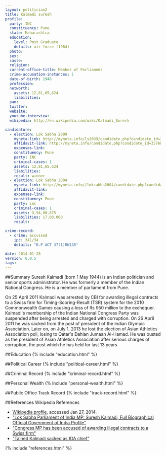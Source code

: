 ```yaml
---
layout: politician2
title: kalmadi suresh
profile: 
  party: INC
  constituency: Pune
  state: Maharashtra
  education: 
    level: Post Graduate
    details: air force (1964)
  photo: 
  sex: 
  caste: 
  religion: 
  current-office-title: Member of Parliament
  crime-accusation-instances: 1
  date-of-birth: 1946
  profession: 
  networth: 
    assets: 12,81,65,624
    liabilities: 
  pan: 
  twitter: 
  website: 
  youtube-interview: 
  wikipedia: http://en.wikipedia.com/wiki/Kalmadi_Suresh

candidature: 
  - election: Lok Sabha 2009
    myneta-link: http://myneta.info/ls2009/candidate.php?candidate_id=3576
    affidavit-link: http://myneta.info/candidate.php?candidate_id=3576&scan=original
    expenses-link: 
    constituency: Pune 
    party: INC
    criminal-cases: 1
    assets: 12,81,65,624
    liabilities: 
    result: winner 
  - election: Lok Sabha 2004
    myneta-link: http://myneta.info//loksabha2004/candidate.php?candidate_id=2601
    affidavit-link: 
    expenses-link: 
    constituency: Pune 
    party: inc
    criminal-cases: 1
    assets: 3,94,00,875
    liabilities: 17,00,000
    result:  

crime-record: 
  - crime: accussed
    ipc: 341/34
    details: "B.P ACT 37(1)RW135" 

date: 2014-01-28
version: 0.0.5
tags: 
---
```

##Summary
Suresh Kalmadi (born 1 May 1944) is an Indian politician and senior sports administrator. He was formerly a member of the Indian National Congress. He is a member of parliament from Pune.

On 25 April 2011 Kalmadi was arrested by CBI for awarding illegal contracts to a Swiss firm for Timing-Scoring-Result (TSR) system for the 2010 Commonwealth Games causing a loss of Rs 950 million to the exchequer. Kalmadi's membership of the Indian National Congress Party was suspended after being arrested and charged with corruption. On 26 April 2011 he was sacked from the post of president of the Indian Olympic Association. Later on, on July 1, 2013 he lost the election of Asian Athletics Association poll, losing to Qatar's Dahlan Jumaan Al-Hamad. He was ousted as the president of Asian Athletics Association after serious charges of corruption, the post which he has held for last 13 years.


##Education
{% include "education.html" %}


##Political Career
{% include "political-career.html" %}


##Criminal Record
{% include "criminal-record.html" %}


##Personal Wealth
{% include "personal-wealth.html" %}


##Public Office Track Record
{% include "track-record.html" %}


##References
Wikipedia References
- [Wikipedia profile]({{page.profile.wikipedia}}), accessed Jan 27, 2014.
- ["Lok Sabha Parliament of India MP: Suresh Kalmadi, Full Biographical Official Government of India Profile"][wiki1]
- ["Congress MP has been accused of awarding illegal contracts to a Swiss firm"][wiki2]
- ["Tained Kalmadi sacked as IOA chief"][wiki3]

[wiki1]: http://india.gov.in/govt/loksabhampbiodata.php?mpcode=3697
[wiki2]: http://www.timesnow.tv/articleshow/4371515.cms
[wiki3]: http://www.timesnow.tv/Tained-Kalmadi-sacked-as-IOA-chief/articleshow/4371548.cms?utm_source=twitterfeed&utm_medium=twitter


{% include "references.html" %}